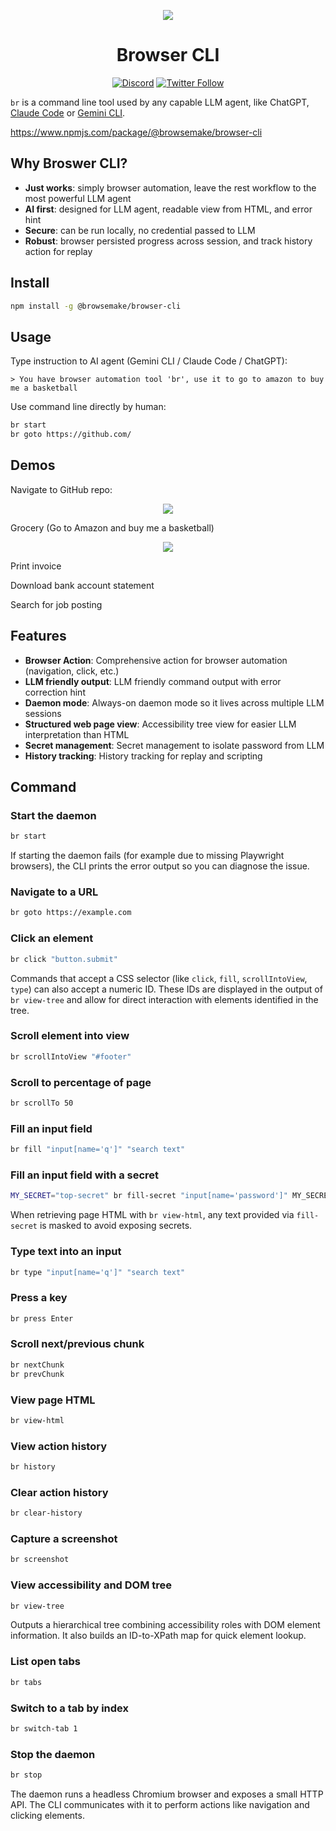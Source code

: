 <p align="center">
  <img width="full" src="https://github.com/user-attachments/assets/ac1cd9e3-f811-4af7-9338-7d6d0c80fcd7" />
</p>


<h1 align="center">Browser CLI </h1>

<div align="center">
  
  [![Discord](https://img.shields.io/discord/1391101800052035714?color=7289DA&label=Discord&logo=discord&logoColor=white)](https://discord.gg/N7crMvEX)
  [![Twitter Follow](https://img.shields.io/twitter/follow/browse_make?style=social)](https://x.com/intent/user?screen_name=browse_make)
  
</div>

`br` is a command line tool used by any capable LLM agent, like ChatGPT, [Claude Code](https://github.com/anthropics/claude-code) or [Gemini CLI](https://github.com/google-gemini/gemini-cli).

https://www.npmjs.com/package/@browsemake/browser-cli

## Why Broswer CLI?
- **Just works**: simply browser automation, leave the rest workflow to the most powerful LLM agent
- **AI first**: designed for LLM agent, readable view from HTML, and error hint
- **Secure**: can be run locally, no credential passed to LLM 
- **Robust**: browser persisted progress across session, and track history action for replay

## Install
```bash
npm install -g @browsemake/browser-cli
```

## Usage
Type instruction to AI agent (Gemini CLI / Claude Code / ChatGPT):

```
> You have browser automation tool 'br', use it to go to amazon to buy me a basketball
```

Use command line directly by human:

```bash
br start
br goto https://github.com/
```

## Demos
Navigate to GitHub repo:
<div align="center">
    <a href="https://www.loom.com/share/0ef198e259864ae08afa9ae9f78acfac">
      <img style="max-width:300px;" src="https://cdn.loom.com/sessions/thumbnails/0ef198e259864ae08afa9ae9f78acfac-3e42df07f2040874-full-play.gif">
    </a>
</div>

Grocery (Go to Amazon and buy me a basketball)
<div align="center">
    <a href="https://www.loom.com/share/556d62b36097447bb79f81a8ad87671a">
      <img style="max-width:300px;" src="https://cdn.loom.com/sessions/thumbnails/556d62b36097447bb79f81a8ad87671a-a7b403ca37504392-full-play.gif">
    </a>
</div>

Print invoice

Download bank account statement

Search for job posting

## Features
- **Browser Action**: Comprehensive action for browser automation (navigation, click, etc.)
- **LLM friendly output**: LLM friendly command output with error correction hint
- **Daemon mode**: Always-on daemon mode so it lives across multiple LLM sessions
- **Structured web page view**: Accessibility tree view for easier LLM interpretation than HTML
- **Secret management**: Secret management to isolate password from LLM
- **History tracking**: History tracking for replay and scripting

## Command

### Start the daemon
```bash
br start
```
If starting the daemon fails (for example due to missing Playwright browsers),
the CLI prints the error output so you can diagnose the issue.

### Navigate to a URL
```bash
br goto https://example.com
```

### Click an element

```bash
br click "button.submit"
```

Commands that accept a CSS selector (like `click`, `fill`, `scrollIntoView`, `type`) can also accept a numeric ID. These IDs are displayed in the output of `br view-tree` and allow for direct interaction with elements identified in the tree.

### Scroll element into view

```bash
br scrollIntoView "#footer"
```

### Scroll to percentage of page

```bash
br scrollTo 50
```

### Fill an input field

```bash
br fill "input[name='q']" "search text"
```

### Fill an input field with a secret

```bash
MY_SECRET="top-secret" br fill-secret "input[name='password']" MY_SECRET
```

When retrieving page HTML with `br view-html`, any text provided via
`fill-secret` is masked to avoid exposing secrets.

### Type text into an input

```bash
br type "input[name='q']" "search text"
```

### Press a key

```bash
br press Enter
```

### Scroll next/previous chunk

```bash
br nextChunk
br prevChunk
```

### View page HTML

```bash
br view-html
```

### View action history

```bash
br history
```

### Clear action history

```bash
br clear-history
```

### Capture a screenshot

```bash
br screenshot
```

### View accessibility and DOM tree

```bash
br view-tree
```

Outputs a hierarchical tree combining accessibility roles with DOM element
information. It also builds an ID-to-XPath map for quick element lookup.

### List open tabs

```bash
br tabs
```

### Switch to a tab by index

```bash
br switch-tab 1
```

### Stop the daemon

```bash
br stop
```

The daemon runs a headless Chromium browser and exposes a small HTTP API. The CLI communicates with it to perform actions like navigation and clicking elements.
